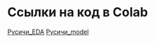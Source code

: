 # Ссылки на код в Colab
[Русичи_EDA](https://colab.research.google.com/drive/11czCxoIhFAV23AQxFoE095_6LUiBuhoZ?usp=sharing)
[Русичи_model](https://colab.research.google.com/drive/1AmKsJ04enbfjfJBAL2jroyt8nGu9o9Ja?usp=sharing)
